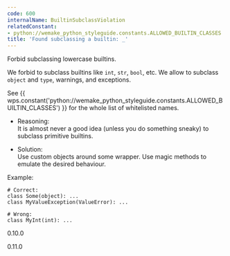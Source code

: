 ```yaml
---
code: 600
internalName: BuiltinSubclassViolation
relatedConstant:
- python://wemake_python_styleguide.constants.ALLOWED_BUILTIN_CLASSES
title: 'Found subclassing a builtin: _'
---
```


Forbid subclassing lowercase builtins.

We forbid to subclass builtins like `int`, `str`, `bool`, etc. We allow
to subclass `object` and `type`, warnings, and exceptions.

See {{ wps.constant('python://wemake_python_styleguide.constants.ALLOWED_BUILTIN_CLASSES') }} for
the whole list of whitelisted names.

  - Reasoning:  
    It is almost never a good idea (unless you do something sneaky) to
    subclass primitive builtins.

  - Solution:  
    Use custom objects around some wrapper. Use magic methods to emulate
    the desired behaviour.

Example:

    # Correct:
    class Some(object): ...
    class MyValueException(ValueError): ...
    
    # Wrong:
    class MyInt(int): ...

<div class="versionadded">

0.10.0

</div>

<div class="versionchanged">

0.11.0

</div>